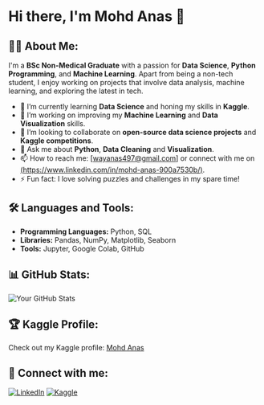 # Hi there, I'm Mohd Anas 👋

## 👨‍💻 About Me:
I'm a **BSc Non-Medical Graduate** with a passion for **Data Science**, **Python Programming**, and **Machine Learning**. Apart from being a non-tech student, I enjoy working on projects that involve data analysis, machine learning, and exploring the latest in tech.

- 🌱 I’m currently learning **Data Science** and honing my skills in **Kaggle**.
- 🔭 I’m working on improving my **Machine Learning** and **Data Visualization** skills.
- 👯 I’m looking to collaborate on **open-source data science projects** and **Kaggle competitions**.
- 💬 Ask me about **Python**, **Data Cleaning** and **Visualization**.
- 📫 How to reach me: [wayanas497@gmail.com] or connect with me on [(https://www.linkedin.com/in/mohd-anas-900a7530b/)](#).
- ⚡ Fun fact: I love solving puzzles and challenges in my spare time!

## 🛠️ Languages and Tools:
- **Programming Languages:** Python, SQL
- **Libraries:** Pandas, NumPy, Matplotlib, Seaborn
- **Tools:** Jupyter, Google Colab, GitHub

## 📊 GitHub Stats:
![Your GitHub Stats](https://github-readme-stats.vercel.app/api?username=yourusername&show_icons=true&hide_border=true)

## 🏆 Kaggle Profile:
Check out my Kaggle profile: [Mohd Anas](#)

## 🔗 Connect with me:
[![LinkedIn](https://img.shields.io/badge/-LinkedIn-blue)](https://www.linkedin.com/in/yourlinkedin)
[![Kaggle](https://img.shields.io/badge/-Kaggle-black)](https://www.kaggle.com/yourkaggle)

<!---
MohdAnas41/MohdAnas41 is a ✨ special ✨ repository because its `README.md` (this file) appears on your GitHub profile.
You can click the Preview link to take a look at your changes.
--->
